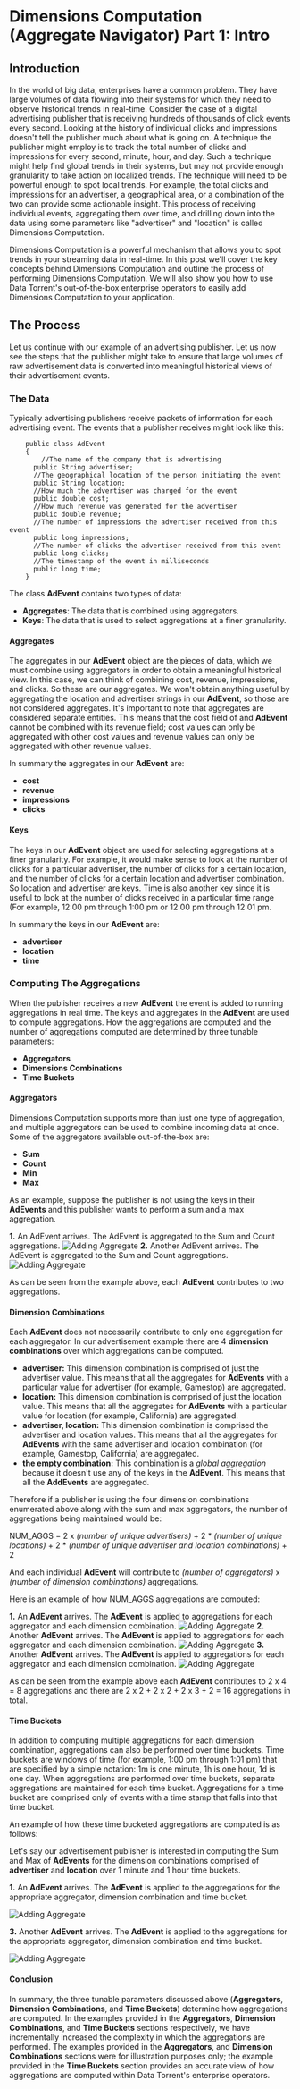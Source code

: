 Dimensions Computation (Aggregate Navigator) Part 1: Intro
==========================================================
Introduction
---------------

In the world of big data, enterprises have a common problem. They have large volumes of data flowing into their systems for which they need to observe historical trends in real-time. Consider the case of a digital advertising publisher that is receiving hundreds of thousands of click events every second. Looking at the history of individual clicks and impressions doesn't tell the publisher much about what is going on. A technique the publisher might employ is to track the total number of clicks and impressions for every second, minute, hour, and day. Such a technique might help find global trends in their systems, but may not provide enough granularity to take action on localized trends. The technique will need to be powerful enough to spot local trends. For example, the total clicks and impressions for an advertiser, a geographical area, or a combination of the two can provide some actionable insight. This process of receiving individual events, aggregating them over time, and drilling down into the data using some parameters like "advertiser" and "location" is called Dimensions Computation.

Dimensions Computation is a powerful mechanism that allows you to spot trends in your streaming data in real-time. In this post we'll cover the key concepts behind Dimensions Computation and outline the process of performing Dimensions Computation. We will also show you how to use Data Torrent's out-of-the-box enterprise operators to easily add Dimensions Computation to your application.

The Process
------------

Let us continue with our example of an advertising publisher. Let us now see the steps that the publisher might take to ensure that large volumes of raw advertisement data is converted into meaningful historical views of their advertisement events.

### The Data

Typically advertising publishers receive packets of information for each advertising event. The events that a publisher receives might look like this:

```
    public class AdEvent
    {
	    //The name of the company that is advertising
      public String advertiser;
      //The geographical location of the person initiating the event
      public String location;
      //How much the advertiser was charged for the event
      public double cost;
      //How much revenue was generated for the advertiser
      public double revenue;
      //The number of impressions the advertiser received from this event
      public long impressions;
      //The number of clicks the advertiser received from this event
      public long clicks;
      //The timestamp of the event in milliseconds
      public long time;
    }
```

The class **AdEvent** contains two types of data:

* **Aggregates**: The data that is combined using aggregators.
* **Keys**: The data that is used to select aggregations at a finer granularity.

#### Aggregates

The aggregates in our **AdEvent** object are the pieces of data, which we must combine using aggregators in order to obtain a meaningful historical view. In this case, we can think of combining cost, revenue, impressions, and clicks. So these are our aggregates. We won't obtain anything useful by aggregating the location and advertiser strings in our **AdEvent**, so those are not considered aggregates. It's important to note that aggregates are considered separate entities. This means that the cost field of and **AdEvent** cannot be combined with its revenue field; cost values can only be aggregated with other cost values and revenue values can only be aggregated with other revenue values.

In summary the aggregates in our **AdEvent** are:

* **cost**
* **revenue**
* **impressions**
* **clicks**

#### Keys

The keys in our **AdEvent** object are used for selecting aggregations at a finer granularity. For example, it would make sense to look at the number of clicks for a particular advertiser, the number of clicks for a certain location, and the number of clicks for a certain location and advertiser combination. So location and advertiser are keys. Time is also another key since it is useful to look at the number of clicks received in a particular time range (For example, 12:00 pm through 1:00 pm or 12:00 pm through 12:01 pm.

In summary the keys in our **AdEvent** are:

* **advertiser**
* **location**
* **time**

### Computing The Aggregations

When the publisher receives a new **AdEvent** the event is added to running aggregations in real time. The keys and aggregates in the **AdEvent** are used to compute aggregations. How the aggregations are computed and the number of aggregations computed are determined by three tunable parameters:

* **Aggregators**
* **Dimensions Combinations**
* **Time Buckets**

#### Aggregators

Dimensions Computation supports more than just one type of aggregation, and multiple aggregators can be used to combine incoming data at once. Some of the aggregators available out-of-the-box are:

* **Sum**
* **Count**
* **Min**
* **Max**

As an example, suppose the publisher is not using the keys in their **AdEvents** and this publisher wants to perform a sum and a max aggregation.

**1.** An AdEvent arrives. The AdEvent is aggregated to the Sum and Count aggregations.
![Adding Aggregate](https://docs.google.com/drawings/d/1upf5hv-UDT4BKhm7yTrcuFZYqnI263vMTXioKhr_qTo/pub?w=960&h=720)
**2.** Another AdEvent arrives. The AdEvent is aggregated to the Sum and Count aggregations.
![Adding Aggregate](https://docs.google.com/drawings/d/10gTXjMyxanYo9UFc76IShPxOi5G7U5tvQKtfwqGyIws/pub?w=960&h=720)

As can be seen from the example above, each **AdEvent** contributes to two aggregations.

#### Dimension Combinations

Each **AdEvent** does not necessarily contribute to only one aggregation for each aggregator. In our advertisement example there are 4 **dimension combinations** over which aggregations can be computed.

* **advertiser:** This dimension combination is comprised of just the advertiser value. This means that all the aggregates for **AdEvents** with a particular value for advertiser (for example, Gamestop) are aggregated.
* **location:** This dimension combination is comprised of just the location value. This means that all the aggregates for **AdEvents** with a particular value for location (for example, California) are aggregated.
* **advertiser, location:** This dimension combination is comprised the advertiser and location values. This means that all the aggregates for **AdEvents** with the same advertiser and location combination (for example, Gamestop, California) are aggregated.
* **the empty combination:** This combination is a *global aggregation* because it doesn't use any of the keys in the **AdEvent**. This means that all the **AddEvents** are aggregated.

Therefore if a publisher is using the four dimension combinations enumerated above along with the sum and max aggregators, the number of aggregations being maintained would be:

NUM_AGGS = 2 x *(number of unique advertisers)* + 2 * *(number of unique locations)* + 2 * *(number of unique advertiser and location combinations)* + 2

And each individual **AdEvent** will contribute to *(number of aggregators)* x *(number of dimension combinations)* aggregations.

Here is an example of how NUM_AGGS aggregations are computed:

**1.** An **AdEvent** arrives. The **AdEvent** is applied to aggregations for each aggregator and each dimension combination.
![Adding Aggregate](https://docs.google.com/drawings/d/1qx8gLu615KneLDspsGkAS0_OlkX-DyvCUA7DAJtYJys/pub?w=960&h=720)
**2.** Another **AdEvent** arrives. The **AdEvent** is applied to aggregations for each aggregator and each dimension combination.
![Adding Aggregate](https://docs.google.com/drawings/d/1FA2IyxewwzXtJ9A8JfJPrKtx-pfWHtHpVXp8lb8lKmE/pub?w=960&h=720)
**3.** Another **AdEvent** arrives. The **AdEvent** is applied to aggregations for each aggregator and each dimension combination.
![Adding Aggregate](https://docs.google.com/drawings/d/15sxwfZeYOKBiapoD2o721M4rZs-bZBxhF3MeXelnu6M/pub?w=960&h=720)

As can be seen from the example above each **AdEvent** contributes to 2 x 4 = 8 aggregations and there are 2 x 2 + 2 x 2 + 2 x 3 + 2 = 16 aggregations in total.

#### Time Buckets

In addition to computing multiple aggregations for each dimension combination, aggregations can also be performed over time buckets. Time buckets are windows of time (for example, 1:00 pm through 1:01 pm) that are specified by a simple notation: 1m is one minute, 1h is one hour, 1d is one day. When aggregations are performed over time buckets, separate aggregations are maintained for each time bucket. Aggregations for a time bucket are comprised only of events with a time stamp that falls into that time bucket.

An example of how these time bucketed aggregations are computed is as follows:

Let's say our advertisement publisher is interested in computing the Sum and Max of **AdEvents** for the dimension combinations comprised of **advertiser** and **location** over 1 minute and 1 hour time buckets.

**1.** An **AdEvent** arrives. The **AdEvent** is applied to the aggregations for the appropriate aggregator, dimension combination and time bucket.

![Adding Aggregate](https://docs.google.com/drawings/d/11voOdqkagpGKcWn5HOiWWAn78fXlpGl7aXUa3tG5sQc/pub?w=960&h=720)

**3.** Another **AdEvent** arrives. The **AdEvent** is applied to the aggregations for the appropriate aggregator, dimension combination and time bucket.

![Adding Aggregate](https://docs.google.com/drawings/d/1ffovsxWZfHnSc_Z30RzGIXgzQeHjCnyZBoanO_xT_e4/pub?w=960&h=720)

#### Conclusion

In summary, the three tunable parameters discussed above (**Aggregators**, **Dimension Combinations**, and **Time Buckets**) determine how aggregations are computed. In the examples provided in the **Aggregators**, **Dimension Combinations**, and **Time Buckets** sections respectively, we have incrementally increased the complexity in which the aggregations are performed. The examples provided in the **Aggregators**, and **Dimension Combinations** sections were for illustration purposes only; the example provided in the **Time Buckets** section provides an accurate view of how aggregations are computed within Data Torrent's enterprise operators.